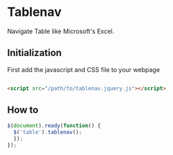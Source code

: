 # Tablenav
Navigate Table like Microsoft's Excel. 

## Initialization

First add the javascript and CSS file to your webpage
```html

<script src="/path/to/tablenav.jquery.js"></script>
```

## How to

```javascript
$(document).ready(function() {
  $('table').tablenav();
  });
});
```
